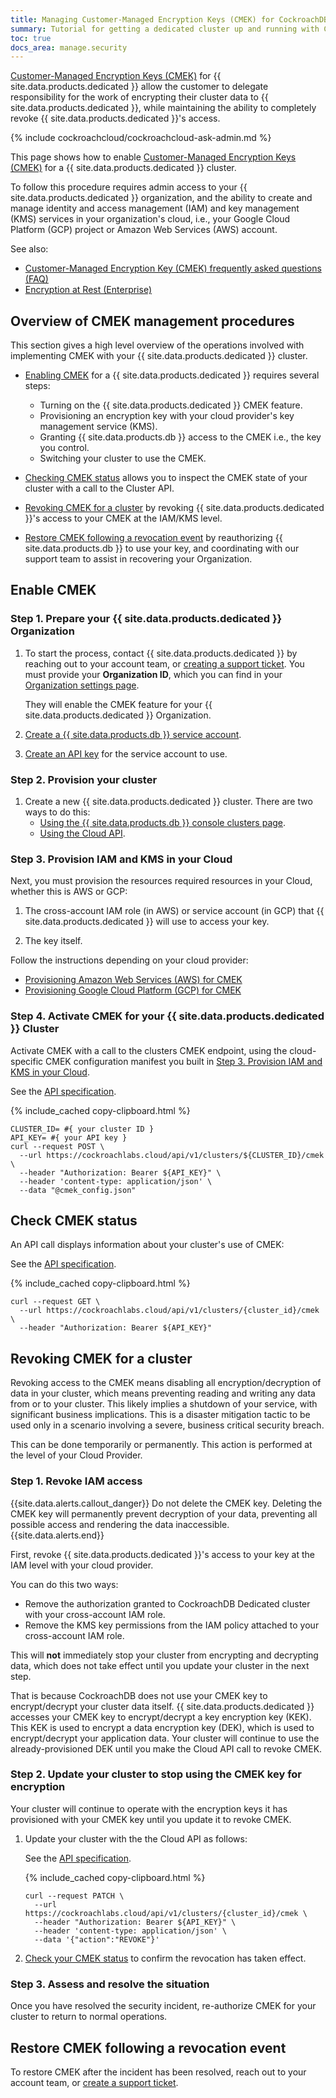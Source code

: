 ```yaml
---
title: Managing Customer-Managed Encryption Keys (CMEK) for CockroachDB Dedicated
summary: Tutorial for getting a dedicated cluster up and running with Customer-Managed Encryption Keys (CMEK)
toc: true
docs_area: manage.security
---
```


[Customer-Managed Encryption Keys (CMEK)](cmek.html) for {{ site.data.products.dedicated }} allow the customer to delegate responsibility for the work of encrypting their cluster data to {{ site.data.products.dedicated }}, while maintaining the ability to completely revoke {{ site.data.products.dedicated }}'s access.

{% include cockroachcloud/cockroachcloud-ask-admin.md %}

This page shows how to enable [Customer-Managed Encryption Keys (CMEK)](cmek.html) for a {{ site.data.products.dedicated }} cluster.

To follow this procedure requires admin access to your {{ site.data.products.dedicated }} organization, and the ability to create and manage identity and access management (IAM) and key management (KMS) services in your organization's cloud, i.e., your Google Cloud Platform (GCP) project or Amazon Web Services (AWS) account.

See also:

- [Customer-Managed Encryption Key (CMEK) frequently asked questions (FAQ)](cmek-faq.html)
- [Encryption at Rest (Enterprise)](../{{site.versions["stable"]}}/security-reference/encryption.html#encryption-at-rest)

## Overview of CMEK management procedures

This section gives a high level overview of the operations involved with implementing CMEK with your {{ site.data.products.dedicated }} cluster.

- [Enabling CMEK](#enable-cmek) for a {{ site.data.products.dedicated }} requires several steps:

	- Turning on the {{ site.data.products.dedicated }} CMEK feature.
	- Provisioning an encryption key with your cloud provider's key management service (KMS).
	- Granting {{ site.data.products.db }} access to the CMEK i.e., the key you control.
	- Switching your cluster to use the CMEK.

- [Checking CMEK status](#check-cmek-status) allows you to inspect the CMEK state of your cluster with a call to the Cluster API.

- [Revoking CMEK for a cluster](#revoking-cmek-for-a-cluster) by revoking {{ site.data.products.dedicated }}'s access to your CMEK at the IAM/KMS level.

- [Restore CMEK following a revocation event](#restore-cmek-following-a-revocation-event) by reauthorizing {{ site.data.products.db }} to use your key, and coordinating with our support team to assist in recovering your Organization.

## Enable CMEK

### Step 1. Prepare your {{ site.data.products.dedicated }} Organization

1. To start the process, contact {{ site.data.products.dedicated }} by reaching out to your account team, or [creating a support ticket](https://support.cockroachlabs.com/). You must provide your **Organization ID**, which you can find in your [Organization settings page](https://cockroachlabs.cloud/settings).

	They will enable the CMEK feature for your {{ site.data.products.dedicated }} Organization.

1. [Create a {{ site.data.products.db }} service account](console-access-management.html#service-accounts).

1. [Create an API key](console-access-management.html#create-api-keys) for the service account to use.

### Step 2. Provision your cluster

1. Create a new {{ site.data.products.dedicated }} cluster. There are two ways to do this:
	- [Using the {{ site.data.products.db }} console clusters page](https://cockroachlabs.cloud/cluster).
	- [Using the Cloud API](cloud-api.html#create-a-new-cluster). 

### Step 3. Provision IAM and KMS in your Cloud

Next, you must provision the resources required resources in your Cloud, whether this is AWS or GCP:

1. The cross-account IAM role (in AWS) or service account (in GCP) that {{ site.data.products.dedicated }} will use to access your key.

1. The key itself.

Follow the instructions depending on your cloud provider:

- [Provisioning Amazon Web Services (AWS) for CMEK](cmek-ops-aws.html)
- [Provisioning Google Cloud Platform (GCP) for CMEK](cmek-ops-gcp.html) 

### Step 4. Activate CMEK for your {{ site.data.products.dedicated }} Cluster

Activate CMEK with a call to the clusters CMEK endpoint, using the cloud-specific CMEK configuration manifest you built in [Step 3. Provision IAM and KMS in your Cloud](#step-3-provision-iam-and-kms-in-your-cloud).

See the [API specification](../api/cloud/v1.html#operation/CockroachCloud_EnableCMEK).

{% include_cached copy-clipboard.html %}
```shell
CLUSTER_ID= #{ your cluster ID }
API_KEY= #{ your API key }
curl --request POST \
  --url https://cockroachlabs.cloud/api/v1/clusters/${CLUSTER_ID}/cmek \
  --header "Authorization: Bearer ${API_KEY}" \
  --header 'content-type: application/json' \
  --data "@cmek_config.json"
```

## Check CMEK status

An API call displays information about your cluster's use of CMEK: 

See the [API specification](../api/cloud/v1.html#operation/CockroachCloud_GetCMEKClusterInfo).

{% include_cached copy-clipboard.html %}
```shell
curl --request GET \
  --url https://cockroachlabs.cloud/api/v1/clusters/{cluster_id}/cmek \
  --header "Authorization: Bearer ${API_KEY}"
```

## Revoking CMEK for a cluster

Revoking access to the CMEK means disabling all encryption/decryption of data in your cluster, which means preventing reading and writing any data from or to your cluster. This likely implies a shutdown of your service, with significant business implications. This is a disaster mitigation tactic to be used only in a scenario involving a severe, business critical security breach.

This can be done temporarily or permanently. This action is performed at the level of your Cloud Provider.

### Step 1. Revoke IAM access

{{site.data.alerts.callout_danger}}
Do not delete the CMEK key.
Deleting the CMEK key will permanently prevent decryption of your data, preventing all possible access and rendering the data inaccessible.
{{site.data.alerts.end}}

First, revoke {{ site.data.products.dedicated }}'s access to your key at the IAM level with your cloud provider. 

You can do this two ways:

- Remove the authorization granted to CockroachDB Dedicated cluster with your cross-account IAM role.
- Remove the KMS key permissions from the IAM policy attached to your cross-account IAM role.

This will **not** immediately stop your cluster from encrypting and decrypting data, which does not take effect until you update your cluster in the next step.

That is because CockroachDB does not use your CMEK key to encrypt/decrypt your cluster data itself. {{ site.data.products.dedicated }} accesses your CMEK key to encrypt/decrypt a key encryption key (KEK). This KEK is used to encrypt a data encryption key (DEK), which is used to encrypt/decrypt your application data. Your cluster will continue to use the already-provisioned DEK until you make the Cloud API call to revoke CMEK.

### Step 2. Update your cluster to stop using the CMEK key for encryption
	
Your cluster will continue to operate with the encryption keys it has provisioned with your CMEK key until you update it to revoke CMEK.

1. Update your cluster with the the Cloud API as follows:

	See the [API specification](../api/cloud/v1.html#operation/CockroachCloud_UpdateCMEKStatus).

	{% include_cached copy-clipboard.html %}
	```shell
	curl --request PATCH \
	  --url https://cockroachlabs.cloud/api/v1/clusters/{cluster_id}/cmek \
	  --header "Authorization: Bearer ${API_KEY}" \
	  --header 'content-type: application/json' \
	  --data '{"action":"REVOKE"}'
	```

1. [Check your CMEK status](#check-cmek-status) to confirm the revocation has taken effect.

### Step 3. Assess and resolve the situation

Once you have resolved the security incident, re-authorize CMEK for your cluster to return to normal operations.

## Restore CMEK following a revocation event

To restore CMEK after the incident has been resolved, reach out to your account team, or [create a support ticket](https://support.cockroachlabs.com/).